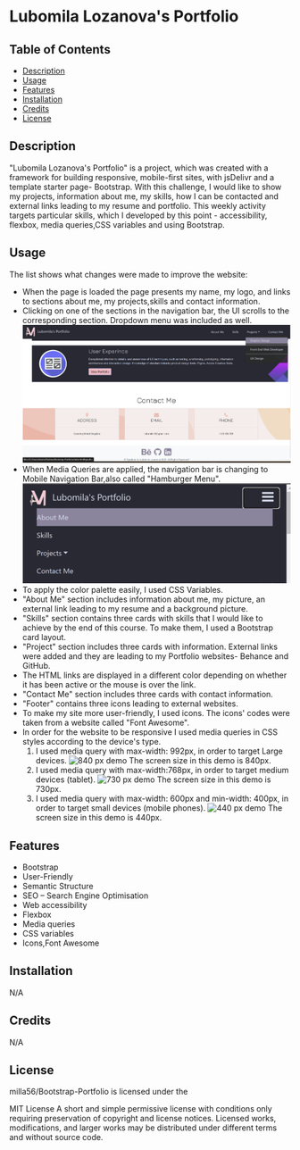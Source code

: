 # Lubomila Lozanova's Portfolio


## Table of Contents 

- [Description](#description)
- [Usage](#usage)
- [Features](#features)
- [Installation](#installation)
- [Credits](#credits)
- [License](#license)


## Description

"Lubomila Lozanova's Portfolio" is a project, which was created with a framework for building responsive, mobile-first sites, with jsDelivr and a template starter page- Bootstrap. With this challenge, I would like to show my projects, information about me, my skills, how I can be contacted and external links leading to my resume and portfolio.
 This weekly activity targets particular skills, which I developed by this point - accessibility, flexbox, media queries,CSS variables and using Bootstrap.

 ## Usage
 The list shows what changes were made to improve the website:

- When the page is loaded the page presents my name, my logo, and links to sections about me, my projects,skills and contact information.
- Clicking on one of the sections in the navigation bar, the UI scrolls to the corresponding section. Dropdown menu was included as well.
![Dropdown menu](./screenshot/image.png)
- When Media Queries are applied, the navigation bar is changing to Mobile Navigation Bar,also called "Hamburger Menu".
![Burger menu](./screenshot/image%20(2).png)
- To apply the color palette easily, I used CSS Variables.
- "About Me" section includes information about me, my picture, an external link leading to my resume and a background picture.
- "Skills" section contains three cards with skills that I would like to achieve by the end of this course. To make them, I used a Bootstrap card layout.
- "Project" section includes three cards with information. External links were added and they are leading to my Portfolio websites- Behance and GitHub.
- The HTML links are displayed in a different color depending on whether it has been active or the mouse is over the link.
- "Contact Me" section includes three cards with contact information. 
- "Footer" contains three icons leading to external websites. 
- To make my site more user-friendly, I used icons. The icons' codes were taken from a website called "Font Awesome". 
- In order for the website to be responsive I used media queries in CSS styles according to the device's type.
   1.  I used media query with max-width: 992px, in order to target Large devices. 
    ![840 px demo](./screenshot/840px.gif)
   The screen size in this demo is 840px.
    2.  I used media query with max-width:768px, in order to target medium devices (tablet). 
    ![730 px demo](./screenshot/730px.gif)
   The screen size in this demo is 730px.
   3.  I used media query with max-width: 600px and min-width: 400px, in order to target small devices (mobile phones). 
    ![440 px demo](./screenshot/440px.gif)
   The screen size in this demo is 440px.


 ## Features
- Bootstrap
- User-Friendly
- Semantic Structure
- SEO – Search Engine Optimisation
- Web accessibility 
- Flexbox
- Media queries
- CSS variables
- Icons,Font Awesome

## Installation

N/A

## Credits

N/A


## License

milla56/Bootstrap-Portfolio is licensed under the

MIT License
A short and simple permissive license with conditions only requiring preservation of copyright and license notices. Licensed works, modifications, and larger works may be distributed under different terms and without source code.
